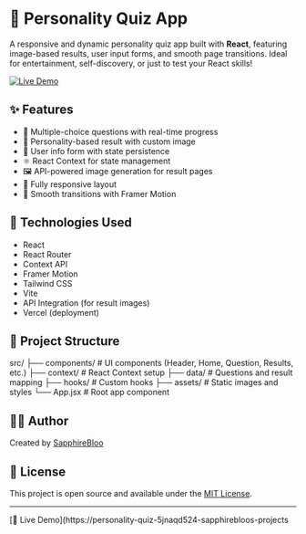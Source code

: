 # 🧠 Personality Quiz App

A responsive and dynamic personality quiz app built with **React**, featuring image-based results, user input forms, and smooth page transitions. Ideal for entertainment, self-discovery, or just to test your React skills!

[![Live Demo](https://img.shields.io/badge/Live%20Demo-Visit%20Now-00bfff?style=for-the-badge&logo=vercel)](https://personality-quiz-5jnaqd524-sapphirebloos-projects.vercel.app/)

## ✨ Features

- 🧩 Multiple-choice questions with real-time progress
- 🎨 Personality-based result with custom image
- 💾 User info form with state persistence
- ⚛️ React Context for state management
- 🖼️ API-powered image generation for result pages
- 📱 Fully responsive layout
- 💅 Smooth transitions with Framer Motion

## 🚀 Technologies Used

- React
- React Router
- Context API
- Framer Motion
- Tailwind CSS
- Vite
- API Integration (for result images)
- Vercel (deployment)

## 🔧 Project Structure

src/
├── components/ # UI components (Header, Home, Question, Results, etc.)
├── context/ # React Context setup
├── data/ # Questions and result mapping
├── hooks/ # Custom hooks
├── assets/ # Static images and styles
└── App.jsx # Root app component

## 🙋‍♀️ Author

Created by [SapphireBloo](https://github.com/SapphireBloo)

## 📄 License

This project is open source and available under the [MIT License](LICENSE).

---

[🔗 Live Demo](https://personality-quiz-5jnaqd524-sapphirebloos-projects

